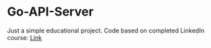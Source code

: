 # Go-API-Server

Just a simple educational project. Code based on completed LinkedIn course: [Link](https://www.linkedin.com/learning/practice-it-go-rest-api-server/programming-in-go?autoplay=true&dApp=53239054&leis=LAA&resume=false&u=2113185)

